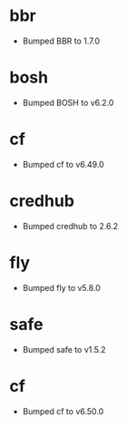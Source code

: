 # bbr

- Bumped BBR to 1.7.0

# bosh

- Bumped BOSH to v6.2.0

# cf

- Bumped cf to v6.49.0

# credhub

- Bumped credhub to 2.6.2

# fly

- Bumped fly to v5.8.0

# safe

- Bumped safe to v1.5.2

# cf

- Bumped cf to v6.50.0
